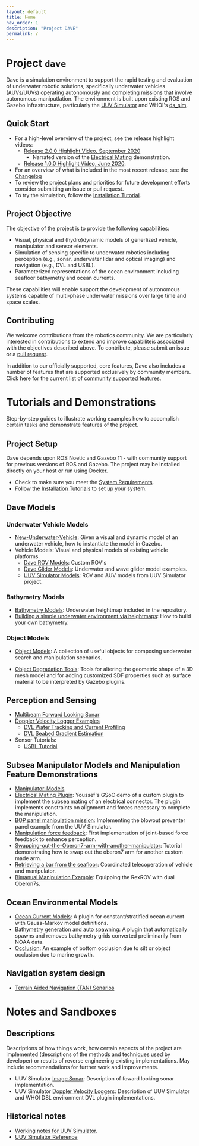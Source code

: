 ```yaml
---
layout: default
title: Home
nav_order: 1
description: "Project DAVE"
permalink: /
---
```


# Project `dave`

Dave is a simulation environment to support the rapid testing and evaluation of underwater robotic solutions, specifically underwater vehicles (AUVs/UUVs) operating autonomously and completing missions that involve autonomous maniputlation.  The environment is built upon existing ROS and Gazebo infrastructure, particularly the [UUV Simulator](https://github.com/uuvsimulator/) and WHOI's [ds_sim](https://bitbucket.org/whoidsl/ds_sim/src/master/).

## Quick Start

* For a high-level overview of the project, see the release highlight videos:
    * [Release 2.0.0 Highlight Video, September 2020](https://vimeo.com/462024036)
        * Narrated version of the [Electrical Mating](https://vimeo.com/463124725) demonstration.
    * [Release 1.0.0 Highlight Video, June 2020](https://vimeo.com/426414758).
* For an overview of what is included in the most recent release, see the [Changelog](https://github.com/Field-Robotics-Lab/dave/blob/master/Changelog.md)
* To review the project plans and priorities for future development efforts consider submitting an issue or pull request.
* To try the simulation, follow the [Installation Tutorial](Installation).

## Project Objective

The objective of the project is to provide the following capabilities:

* Visual, physical and (hydro)dynamic models of generlized vehicle, manipulator and sensor elements.
* Simulation of sensing specific to underwater robotics including perception (e.g., sonar, underwater lidar and optical imaging) and navigation (e.g., DVL and USBL).
* Parameterized representations of the ocean environment including seafloor bathymetry and ocean currents.

These capabilities will enable support the development of autonomous systems capable of multi-phase underwater missions over large time and space scales.

## Contributing

We welcome contributions from the robotics community. We are particularly interested in contributions to extend and improve capabiliteis associated with the objectives described above. To contribute, please submit an issue or a [pull request](https://github.com/Field-Robotics-Lab/dave/pulls).

In addition to our officially supported, core features, Dave also includes a number of features that are supported exclusively by community members. Click here for the current list of [community supported features](Community-Supported-Features).

# Tutorials and Demonstrations

Step-by-step guides to illustrate working examples how to accomplish certain tasks and demonstrate features of the project.

## Project Setup

Dave depends upon ROS Noetic and Gazebo 11 - with community support for previous versions of ROS and Gazebo.  The project may be installed directly on your host or run using Docker.

* Check to make sure you meet the [System Requirements](contents/installation/System-Requirements).
* Follow the [Installation Tutorials](contents/installation) to set up your system.

## Dave Models

### Underwater Vehicle Models

* [New-Underwater-Vehicle](contents/dave_models/New-Underwater-Vehicle): Given a visual and dynamic model of an underwater vehicle, how to instantiate the model in Gazebo.
* Vehicle Models: Visual and physical models of existing vehicle platforms.
    * [Dave ROV Models](contents/dave_models/vehicle_examples): Custom ROV's
    * [Dave Glider Models](contents/dave_models/Glider-Models): Underwater and wave glider model examples.
    * [UUV Simulator Models](contents/dave_models/uuv_sim_vehicles): ROV and AUV models from UUV Simulator project.

### Bathymetry Models

* [Bathymetry Models](contents/dave_models/Bathymetry-Models): Underwater heightmap included in the repository.
* [Building a simple underwater environment via heightmaps](contents/dave_models/Building-a-simple-underwater-environment-via-heightmaps): How to build your own bathymetry.

### Object Models

* [Object Models](contents/Dave-Object-Models): A collection of useful objects for composing underwater search and manipulation scenarios.

* [Object Degradation Tools](contents/Object-Degradation-Tools): Tools for altering the geometric shape of a 3D mesh model and for adding customized SDF properties such as surface material to be interpreted by Gazebo plugins.

## Perception and Sensing

* [Multibeam Forward Looking Sonar](contents/Multibeam-Forward-Looking-Sonar)
* [Doppler Velocity Logger Examples](contents/whn_dvl_examples)
    * [DVL Water Tracking and Current Profiling](contents/DVL-Water-Tracking)
    * [DVL Seabed Gradient Estimation](contents/DVL-Seabed-Gradient)
* Sensor Tutorials:
    * [USBL Tutorial](contents/usbl_tutorial)

## Subsea Manipulator Models and Manipulation Feature Demonstrations

* [Manipulator-Models](contents/Manipulator-Models)
* [Electrical Mating Plugin](contents/Electrical-Plug-Mating-Plugin): Youssef's GSoC demo of a custom plugin to implement the subsea mating of an electrical connector.  The plugin implements constraints on alignment and forces necessary to complete the manipulation.
* [BOP panel manipulation mission](contents/BOP-Panel-Manipulation-Mission): Implementing the blowout preventer panel example from the UUV Simulator.
* [Manipulation force feedback](contents/Manipulator-Force-Feedback): First implementation of joint-based force feedback to enhance perception.
* [Swapping-out-the-Oberon7-arm-with-another-manipulator](contents/Swapping-out-the-Oberon7-arm-with-another-manipulator): Tutorial demonstrating how to swap out the oberon7 arm for another custom made arm.
* [Retrieving a bar from the seafloor](contents/Teleop-Bar-Retrieval): Coordinated telecoperation of vehicle and manipulator.
* [Bimanual Manipulation Example](contents/Bimanual-Manipulation-Setup-and-Examples): Equipping the RexROV with dual Oberon7s.

## Ocean Environmental Models

* [Ocean Current Models](contents/Ocean-Current):  A plugin for constant/stratified ocean current with Gauss-Markov model definitions.
* [Bathymetry generation and auto spawning](contents/Bathymetry-Integration): A plugin that automatically spawns and removes bathymetry grids converted preliminarily from NOAA data.
* [Occlusion](contents/Occlusion): An example of bottom occlusion due to silt or object occlusion due to marine growth.

## Navigation system design
* [Terrain Aided Navigation (TAN) Senarios](contents/Terrain-Aided-Navigation-(TAN)-Senarios)

# Notes and Sandboxes

## Descriptions
Descriptions of how things work, how certain aspects of the project are implemented (descriptions of the methods and techniques used by developer) or results of reverse engineering existing implementations.  May include recommendations for further work and improvements.

* UUV Simulator [Image Sonar](contents/image_sonar_description): Description of foward looking sonar implementation.
* UUV Simulator [Doppler Velocity Loggers](contents/dvl_description): Description of UUV Simulator and WHOI DSL environment DVL plugin implementations.

## Historical notes

* [Working notes for UUV Simulator](contents/Notes).
* [UUV Simulator Reference](contents/installation/uuv_simulator_reference)







